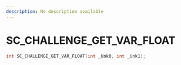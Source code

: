 ```yaml
---
description: No description available 
---
```


# SC_CHALLENGE_GET_VAR_FLOAT

```cpp
int SC_CHALLENGE_GET_VAR_FLOAT(int _Unk0, int _Unk1);
```